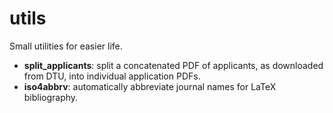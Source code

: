 # utils

Small utilities for easier life.

* **split_applicants**: split a concatenated PDF of applicants, as downloaded from DTU, into individual application PDFs.
* **iso4abbrv**: automatically abbreviate journal names for LaTeX bibliography.
